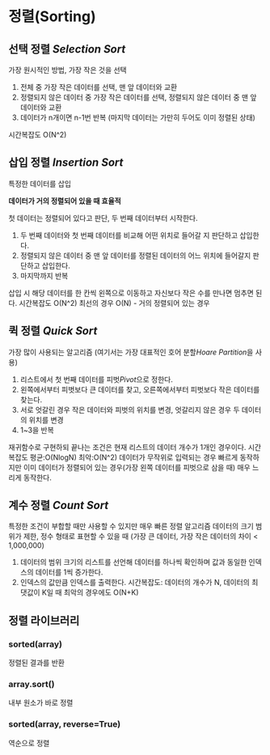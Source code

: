 
정렬(Sorting)
================
## 선택 정렬 *Selection Sort*
가장 원시적인 방법, 가장 작은 것을 선택
1. 전체 중 가장 작은 데이터를 선택, 맨 앞 데이터와 교환
2. 정렬되지 않은 데이터 중 가장 작은 데이터를 선택, 정렬되지 않은 데이터 중 맨 앞 데이터와 교환
3. 데이터가 n개이면 n-1번 반복 (마지막 데이터는 가만히 두어도 이미 정렬된 상태)

시간복잡도 O(N^2)

## 삽입 정렬 *Insertion Sort*
특정한 데이터를 삽입

**데이터가 거의 정렬되어 있을 때 효율적**

첫 데이터는 정렬되어 있다고 판단, 두 번째 데이터부터 시작한다.
1. 두 번째 데이터와 첫 번째 데이터를 비교해 어떤 위치로 들어갈 지 판단하고 삽입한다.
2. 정렬되지 않은 데이터 중 맨 앞 데이터를 정렬된 데이터의 어느 위치에 들어갈지 판단하고 삽입한다.
3. 마지막까지 반복

삽입 시 해당 데이터를 한 칸씩 왼쪽으로 이동하고 자신보다 작은 수를 만나면 멈추면 된다.
시간복잡도 O(N^2)
최선의 경우 O(N) - 거의 정렬되어 있는 경우 

## 퀵 정렬 *Quick Sort*
가장 많이 사용되는 알고리즘 (여기서는 가장 대표적인 호어 분할*Hoare Partition*을 사용)

1. 리스트에서 첫 번째 데이터를 피벗*Pivot*으로 정한다. 
2. 왼쪽에서부터 피벗보다 큰 데이터를 찾고, 오른쪽에서부터 피벗보다 작은 데이터를 찾는다. 
3. 서로 엇갈린 경우 작은 데이터와 피벗의 위치를 변경, 엇갈리지 않은 경우 두 데이터의 위치를 변경
4. 1~3을 반복

재귀함수로 구현하되 끝나는 조건은 현재 리스트의 데이터 개수가 1개인 경우이다. 
시간복잡도 평균:O(NlogN) 최악:O(N^2)
데이터가 무작위로 입력되는 경우 빠르게 동작하지만 이미 데이터가 정렬되어 있는 경우(가장 왼쪽 데이터를 피벗으로 삼을 때) 매우 느리게 동작한다.

## 계수 정렬 *Count Sort*
특정한 조건이 부합할 때만 사용할 수 있지만 매우 빠른 정렬 알고리즘
데이터의 크기 범위가 제한, 정수 형태로 표현할 수 있을 때 (가장 큰 데이터, 가장 작은 데이터의 차이 < 1,000,000)
1. 데이터의 범위 크기의 리스트를 선언해 데이터를 하나씩 확인하며 값과 동일한 인덱스의 데이터를 1씩 증가한다.
2. 인덱스의 값만큼 인덱스를 출력한다.
시간복잡도: 데이터의 개수가 N, 데이터의 최댓값이 K일 때 최악의 경우에도 O(N+K)

## 정렬 라이브러리
### sorted(array) 
정렬된 결과를 반환
### array.sort()
내부 원소가 바로 정렬
### sorted(array, reverse=True)
역순으로 정렬
